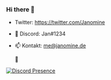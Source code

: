 ### Hi there 👋

- Twitter: https://twitter.com/Janomine
- 💬 Discord: Jan#1234
- 📫 Kontakt: me@janomine.de

  🔭

[![Discord Presence](https://lanyard-profile-readme.vercel.app/api/440477883803238400)](https://discord.com/users/440477883803238400)
